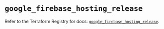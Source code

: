 # `google_firebase_hosting_release`

Refer to the Terraform Registry for docs: [`google_firebase_hosting_release`](https://registry.terraform.io/providers/hashicorp/google-beta/5.43.1/docs/resources/google_firebase_hosting_release).
